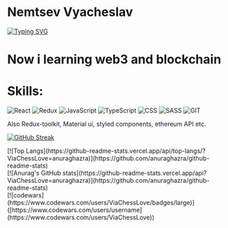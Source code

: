 # Nemtsev Vyacheslav
[![Typing SVG](https://readme-typing-svg.herokuapp.com?color=%2336BCF7&lines=I+am+frontend+developer)](https://git.io/typing-svg)

# Now i learning web3 and blockchain
# Skills:  
![React](https://img.shields.io/badge/-React-purple?style=for-the-badge&logo=react)
![Redux](https://img.shields.io/badge/-Redux-purple?style=for-the-badge&logo=redux)
![JavaScript](https://img.shields.io/badge/-JavaScript-purple?style=for-the-badge&logo=JavaScript)
![TypeScript](https://img.shields.io/badge/-TypeScript-purple?style=for-the-badge&logo=TypeScript)
![CSS](https://img.shields.io/badge/-CSS-purple?style=for-the-badge&logo=css)
![SASS](https://img.shields.io/badge/-SCSS-purple?style=for-the-badge&logo=SASS)
![GIT](https://img.shields.io/badge/-GIT-purple?style=for-the-badge&logo=git)

<div>
    Also Redux-toolkit, Material ui, styled components, ethereum API etc.
</div>

[![GitHub Streak](https://github-readme-streak-stats.herokuapp.com/?user=DenverCoder1)](https://git.io/streak-stats)
<div></div>
[![Top Langs](https://github-readme-stats.vercel.app/api/top-langs/?ViaChessLove=anuraghazra)](https://github.com/anuraghazra/github-readme-stats)
<div></div>
[![Anurag's GitHub stats](https://github-readme-stats.vercel.app/api?ViaChessLove=anuraghazra)](https://github.com/anuraghazra/github-readme-stats)
<div></div>
[![codewars](https://www.codewars.com/users/ViaChessLove/badges/large)]([https://www.codewars.com/users/username](https://www.codewars.com/users/ViaChessLove))

